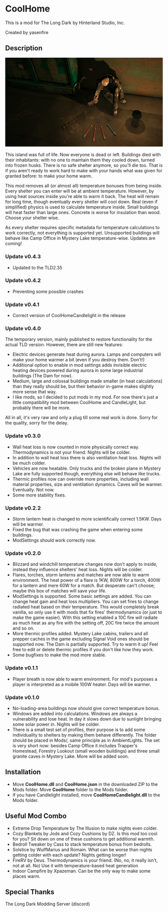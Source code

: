 # CoolHome
This is a mod for The Long Dark by Hinterland Studio, Inc.

Created by yasenfire

## Description

<img src="https://github.com/yasenfire/CoolHome/blob/main/Images/CoolHome.png"><br>

This island was full of life. Now everyone is dead or left. Buildings died with their inhabitants: with no one to maintain them they cooled down, turned into frozen husks. There is no safe shelter anymore, so you'll die too. That is if you aren't ready to work hard to make with your hands what was given for granted before: to make your home warm.

This mod removes all (or almost all) temperature bonuses from being inside. Every shelter you can enter will be at ambient temperature. However, by using heat sources inside you're able to warm it back. The heat will remain for long time, though eventually every shelter will cool down. Real (even if simplified) physics is used to calculate temperature inside. Small buildings will heat faster than large ones. Concrete is worse for insulation than wood. Choose your shelter wise.

As every shelter requires specific metadata for temperature calculations to work correctly, not everything is supported yet. Unsupported buildings will behave like Camp Office in Mystery Lake temperature-wise. Updates are coming!

### Update v0.4.3

- Updated to the TLD2.35

### Update v0.4.2

- Preventing some possible crashes

### Update v0.4.1

- Correct version of CoolHomeCandlelight in the release

### Update v0.4.0

The temporary version, mainly published to restore functionality for the actual TLD version. However, there are still new features:

- Electric devices generate heat during aurora. Lamps and computers will make your home warmer a bit (even if you destroy them. Don't!)
- Additional option to enable in mod settings adds invisible electric heating devices powered during aurora in some large industrial buildings (The Dam for now).
- Medium, large and colossal buildings made smaller (in heat calculations) than they really should be, but their behavior in-game makes slightly more sense that way.
- I like mods, so I decided to put mods in my mod. For now there's just a little compatibility mod between CoolHome and CandleLight, but probably there will be more.

All in all, it's very raw and only a plug till some real work is done. Sorry for the quality, sorry for the delay.

### Update v0.3.0

- Wall heat loss is now counted in more physically correct way. Thermodynamics is not your friend. Nights will be colder.
- In addition to wall heat loss there is also ventilation heat loss. Nights will be much colder.
- Vehicles are now heatable. Only trucks and the broken plane in Mystery Lake are fully supported though, everything else will behave like trucks.
- Thermic profiles now can override more properties, including wall material properties, size and ventilation dynamics. Caves will be warmer. Eventually. Not now.
- Some more stability fixes.

### Update v0.2.2

- Storm lantern heat is changed to more scientifically correct 1.5KW. Days will be warmer.
- Fixed the bug that was crashing the game when entering some buildings.
- ModSettings should work correctly now.

### Update v0.2.0

- Blizzard and windchill temperature changes now don't apply to inside, instead they influence shelters' heat loss. Nights will be colder.
- Flares, torches, storm lanterns and matches are now able to warm environment. The heat power of a flare is 1KW, 800W for a torch, 400W for a lantern and mere 60W for a match. But desperate can't choose; maybe this box of matches will save your life.
- ModSettings is supported. Some basic settings are added. You can change heat gain and heat loss multipliers. You can set fires to change radiated heat based on their temperature. This would completely break vanilla, so only use it with mods that fix fires' thermodynamics (or just to make the game easier). With this setting enabled a 10C fire will radiate as much heat as any fire with the setting off, 20C fire twice the amount and so on.
- More thermic profiles added. Mystery Lake cabins, trailers and all prepper caches in the game excluding Signal Void ones should be supported now. The Dam is partially supported. Try to warm it up! Feel free to edit or delete thermic profiles if you don't like how they work.
- Some bugfixes to make the mod more stable.

### Update v0.1.1

- Player breath is now able to warm environment. For mod's purposes a player is interpreted as a mobile 100W heater. Days will be warmer.

### Update v0.1.0

- No-loading-area buildings now should give correct temperature bonus.
- Windows are added into calculations. Windows are always a vulnerability and lose heat. In day it slows down due to sunlight bringing some solar power in. Nights will be colder.
- There is a small test set of profiles, their purpose is to add some individuality to shelters by making them behave differently. The folder should be placed in Mods/, same principle as in AmbientLights. The set is very short now: besides Camp Office it includes Trapper's Homestead, Forestry Lookout (small wooden buildings) and three small granite caves in Mystery Lake. More will be added soon.

## Installation
* Move **CoolHome.dll** and **CoolHome.json** in the downloaded ZIP to the Mods folder. Move **CoolHome** folder to the Mods folder.
* If you have Candlelight installed, move **CoolHomeCandlelight.dll** to the Mods folder.

## Useful Mod Combo

* Extreme Drop Temperature by The Illusion to make nights even colder.
* Cozy Blankets by Jods and Cozy Cushions by DZ. Is this mod too cool for you? Sit down on one of these cushions to get additional warmth.
* Bedroll Tweaker by Cass to stack temperature bonus from bedrolls.
* Solstice by WulfMarius and Romain. What can be worse than nights getting colder with each update? Nights getting longer!
* FireRV by Deus. Thermodynamics is your friend. (No, no, it really isn't, not at all. No) Use it with temperature-based heat generation
* Indoor Campfire by Xpazeman. Can be the only way to make some places warm.

## Special Thanks
The Long Dark Modding Server (discord)